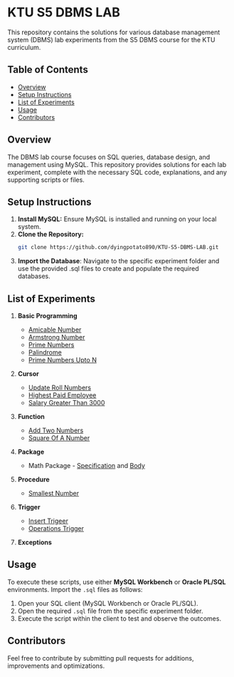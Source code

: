# KTU S5 DBMS LAB

This repository contains the solutions for various database management system (DBMS) lab experiments from the S5 DBMS course for the KTU curriculum.

## Table of Contents
- [Overview](#overview)
- [Setup Instructions](#setup-instructions)
- [List of Experiments](#list-of-experiments)
- [Usage](#usage)
- [Contributors](#contributors)

## Overview

The DBMS lab course focuses on SQL queries, database design, and management using MySQL. This repository provides solutions for each lab experiment, complete with the necessary SQL code, explanations, and any supporting scripts or files.

## Setup Instructions

1. **Install MySQL:** Ensure MySQL is installed and running on your local system.
2. **Clone the Repository:**
   ```bash
   git clone https://github.com/dyingpotato890/KTU-S5-DBMS-LAB.git
4. **Import the Database**: Navigate to the specific experiment folder and use the provided .sql files to create and populate the required databases.

## List of Experiments

1. **Basic Programming**
   - [Amicable Number](https://github.com/dyingpotato890/KTU-S5-DBMS-LAB/blob/main/Basic%20Programming/amicableNumber.sql)
   - [Armstrong Number](https://github.com/dyingpotato890/KTU-S5-DBMS-LAB/blob/main/Basic%20Programming/armstrong.sql)
   - [Prime Numbers](https://github.com/dyingpotato890/KTU-S5-DBMS-LAB/blob/main/Basic%20Programming/primeNumber.sql)
   - [Palindrome](https://github.com/dyingpotato890/KTU-S5-DBMS-LAB/blob/main/Basic%20Programming/palindrome.sql)
   - [Prime Numbers Upto N](https://github.com/dyingpotato890/KTU-S5-DBMS-LAB/blob/main/Basic%20Programming/primeN.sql)

2. **Cursor**
   - [Update Roll Numbers](https://github.com/dyingpotato890/KTU-S5-DBMS-LAB/blob/main/Cursor/cursorExplicit.sql)
   - [Highest Paid Employee](https://github.com/dyingpotato890/KTU-S5-DBMS-LAB/blob/main/Cursor/highestPaid.sql)
   - [Salary Greater Than 3000](https://github.com/dyingpotato890/KTU-S5-DBMS-LAB/blob/main/Cursor/salaryGT3000.sql)

3. **Function**
   - [Add Two Numbers](https://github.com/dyingpotato890/KTU-S5-DBMS-LAB/blob/main/Function/addNumber.sql)
   - [Square Of A Number](https://github.com/dyingpotato890/KTU-S5-DBMS-LAB/blob/main/Function/squareNumber.sql)

4. **Package**
   - Math Package - [Specification](https://github.com/dyingpotato890/KTU-S5-DBMS-LAB/blob/main/Package/mathPackageSpec.sql) and [Body](https://github.com/dyingpotato890/KTU-S5-DBMS-LAB/blob/main/Package/mathPackage.sql)

5. **Procedure**
   - [Smallest Number](https://github.com/dyingpotato890/KTU-S5-DBMS-LAB/blob/main/Procedure/procedure1.sql)

6. **Trigger**
   - [Insert Trigeer](https://github.com/dyingpotato890/KTU-S5-DBMS-LAB/blob/main/Trigger/insertTrigger.sql)
   - [Operations Trigger](https://github.com/dyingpotato890/KTU-S5-DBMS-LAB/blob/main/Trigger/operationTrigger.sql)
  
7. **Exceptions**
  
## Usage

To execute these scripts, use either **MySQL Workbench** or **Oracle PL/SQL** environments. Import the `.sql` files as follows:

1. Open your SQL client (MySQL Workbench or Oracle PL/SQL).
2. Open the required `.sql` file from the specific experiment folder.
3. Execute the script within the client to test and observe the outcomes.

## Contributors 

Feel free to contribute by submitting pull requests for additions, improvements and optimizations.
